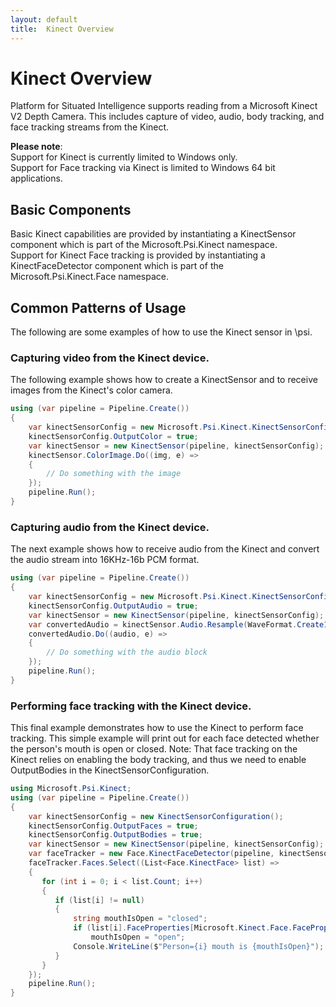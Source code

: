 ```yaml
---
layout: default
title:  Kinect Overview
---
```


# Kinect Overview

Platform for Situated Intelligence supports reading from a Microsoft Kinect V2 Depth Camera. This includes capture of video, audio, body tracking, and face tracking streams from the Kinect.

**Please note**: <br/>Support for Kinect is currently limited to Windows only.<br/>Support for Face tracking via Kinect is limited to Windows 64 bit applications.

## Basic Components

Basic Kinect capabilities are provided by instantiating a <see cref="Microsoft.Psi.Kinect.KinectSensor">KinectSensor</see> component which is part of the <see cref="Microsoft.Psi.Kinect">Microsoft.Psi.Kinect</see> namespace.
<br/>Support for Kinect Face tracking is provided by instantiating a <see cref="Microsoft.Psi.Kinect.KinectFaceDetector">KinectFaceDetector</see> component which is part of the <see cref="Microsoft.Psi.Kinect.Face">Microsoft.Psi.Kinect.Face</see> namespace.

## Common Patterns of Usage

The following are some examples of how to use the Kinect sensor in \\psi.

### Capturing video from the Kinect device.

The following example shows how to create a <see cref="Microsoft.Psi.Kinect.KinectSensor">KinectSensor</see> and to receive images from the Kinect's color camera.

```csharp
using (var pipeline = Pipeline.Create())
{
    var kinectSensorConfig = new Microsoft.Psi.Kinect.KinectSensorConfiguration();
    kinectSensorConfig.OutputColor = true;
    var kinectSensor = new KinectSensor(pipeline, kinectSensorConfig);
    kinectSensor.ColorImage.Do((img, e) =>
    {
        // Do something with the image
    });
    pipeline.Run();
}
```

### Capturing audio from the Kinect device.

The next example shows how to receive audio from the Kinect and convert the audio stream into 16KHz-16b PCM format.

```csharp
using (var pipeline = Pipeline.Create())
{
    var kinectSensorConfig = new Microsoft.Psi.Kinect.KinectSensorConfiguration();
    kinectSensorConfig.OutputAudio = true;
    var kinectSensor = new KinectSensor(pipeline, kinectSensorConfig);
    var convertedAudio = kinectSensor.Audio.Resample(WaveFormat.Create16kHz1Channel16BitPcm());
    convertedAudio.Do((audio, e) =>
	{
        // Do something with the audio block
	});
    pipeline.Run();
}
```

### Performing face tracking with the Kinect device.

This final example demonstrates how to use the Kinect to perform face tracking. This simple example will print out for each face detected whether the person's mouth is open or closed. Note: That face tracking on the Kinect relies on enabling the body tracking, and thus we need to enable <see cref="Microsoft.Psi.Kinect.KinectSensorConfiguration.OutputBodies">OutputBodies</see> in the <see cref="Microsoft.Psi.Kinect.KinectSensorConfiguration">KinectSensorConfiguration</see>.

```csharp
using Microsoft.Psi.Kinect;
using (var pipeline = Pipeline.Create())
{
    var kinectSensorConfig = new KinectSensorConfiguration();
    kinectSensorConfig.OutputFaces = true;
    kinectSensorConfig.OutputBodies = true;
    var kinectSensor = new KinectSensor(pipeline, kinectSensorConfig);
    var faceTracker = new Face.KinectFaceDetector(pipeline, kinectSensor, Face.KinectFaceDetectorConfiguration.Default);
    faceTracker.Faces.Select((List<Face.KinectFace> list) => 
    {
       for (int i = 0; i < list.Count; i++)
       {
          if (list[i] != null)
          {
              string mouthIsOpen = "closed";
              if (list[i].FaceProperties[Microsoft.Kinect.Face.FaceProperty.MouthOpen] == Microsoft.Kinect.DetectionResult.Yes)
                  mouthIsOpen = "open";
              Console.WriteLine($"Person={i} mouth is {mouthIsOpen}");
          }
       }
    });
    pipeline.Run();
}
```

